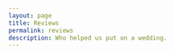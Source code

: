 ```yaml
---
layout: page
title: Reviews
permalink: reviews
description: Who helped us put on a wedding.
---
```


